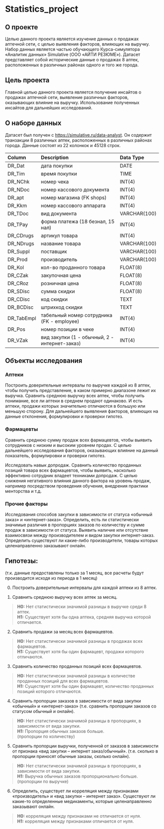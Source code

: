 # Statistics_project

## О проекте
Целью данного проекта является изучение данных о продажах аптечной сети, с целью выявления факторов, влияющих на выручку. Набор данных является частью обучающего Курса-симулятора «Аналитик данных» Simulative (ООО «АЙТИ РЕЗЮМЕ»). Датасет представляет собой исторические данные о продажах 8 аптек, расположенных в различных районах одного и того же города. 

## Цель проекта
Главной целью данного проекта является получение инсайтов о продажах аптечной сети, выявление различных факторов, оказывающих влияние на выручку. Использование полученных инсайтов для дальнейших исследований.

## О наборе данных
Датасет был получен с https://simulative.ru/data-analyst. Он содержит транзакции 8 различных аптек, расположенных в различных районах города. Данные состоят из 22 колонкок и 45128 строк.

| Column                  | Description                             | Data Type      |
| :---------------------- | :-------------------------------------- | :------------- |
| DR_Dat 	                | дата покупки	                           | DATE           |
| DR_Tim 	                | время покупки	                          | TIME           |
| DR_NChk 	               | номер чека	                             | INT(4)         |
| DR_NDoc 	               | номер кассового документа	              | INT(4)         |
| DR_apt 	                | номер магазина (FK  shops)	             | INT(4)         |
| DR_Kkm 	                | номер кассового аппарата	               | INT(4)         |
| DR_TDoc 	               | вид документа	                          | VARCHAR(100)   |
| DR_TPay 	               | форма платежа (18  безнал, 15 нал)	     | INT(4)         |
| DR_CDrugs 	             | артикул товара	                         | INT(4)         |
| DR_NDrugs 	             | название товара	                        | VARCHAR(100)   |
| DR_Suppl 	              | поставщик	                              | VARCHAR(100)   |
| DR_Prod 	               | производитель	                          | VARCHAR(100)   |
| DR_Kol 	                | кол-во проданного товара                |	FLOAT(8)       |
| DR_CZak 	               | закупочная цена	                        | FLOAT(8)       |
| DR_CRoz 	               | розничная цена	                         | FLOAT(8)       |
| DR_SDisc 	              | сумма скидки	                           | FLOAT(8)       |
| DR_CDisc 	              | код скидки	                             | TEXT           |
| DR_BCDisc 	             | штрихкод скидки	                        | TEXT           |
| DR_TabEmpl 	            | табельный номер сотрудника (FK - employee)  |	INT(4)     |
| DR_Pos 	                | номер позиции в чеке	                   | INT(4)         |
| DR_VZak 	               | вид закупки (1 - обычный, 2 -  интернет-заказ)	| INT(4)  |

## Объекты исследования

### Аптеки
Построить доверительные интервалы по выручке каждой из 8 аптек, чтобы получить представление, в каком примерно диапазоне лежит их выручка. 
Сравнить среднюю выручку всех аптек, чтобы получить понимание, все ли аптеки в среднем продают одинаково. И есть аптеки, продажи которых значительно отличаются в большую или меньшую сторону. Для дальнейшего выявления факторов, влияющих на данные отклонения, формулировки и проверки гипотез.

### Фармацевты
Сравнить среднюю сумму продаж всех фармацевтов, чтобы выявить сотрудников с низким и высоким уровнем продах. С целью дальнейшего исследования факторов, оказывающих влияние на данный показатель, формулировки и проверки гипотез. 

Исследовать навык допродаж. Сравнить количество проданных позиций товара всех фармацевтов, чтобы выявить, насколько эффективно сотрудник владеет техниками допродаж. С целью снижения негативного влияния данного фактора на уровень продаж, например посредством проведения обучения, внедрения практики менторства и т.д. 

### Прочие факторы
Исследования способов закупки в зависимости от статуса «обычный заказ» и «интернет-заказ». Определить, есть ли статистически значимые различия в пропорциях заказов по количеству и сумме продаж в зависимости от статуса. 
Выявить наличие или отсутствие взаимосвязи между производителем и видом закупки интернет-заказ. Определить существуют ли какие-либо производители, товары которых целенаправленно заказывают онлайн. 

## Гипотезы:
(т.к. данные предоставлены только за 1 месяц, все расчеты будут производится исходя из периода в 1 месяц) <br>

0.	Построить доверительные интервалы для каждой аптеки из 8 аптек. <br>

1.	Сравнить среднюю выручку всех аптек за месяц.<br>
> **H0:** Нет статистически значимой разницы в выручке среди 8 аптек.<br>
> **Н1:** Существует хотя бы одна аптека, средняя выручка которой отличается.<br>

2.	Сравнить продажи за месяц всех фармацевтов. <br>
> **H0:** Нет статистически значимой разницы в продажах всех фармацевтов. <br>
> **Н1:** Существует хотя бы один фармацевт, продажи которого отличаются.<br>

3.	Сравнить количество проданных позиций всех фармацевтов. <br>
> **Н0:** Нет статистически значимой разницы в количестве проданных позиций для всех фармацевтов.<br>
> **Н1:** Существует хотя бы один фармацевт, количество проданных позиций которого отличаются.<br>

4.	Сравнить пропорции заказов в зависимости от вида закупки «обычный» и «интернет-заказ» (т.е. сравнить пропорции заказов со статусом обычный и онлайн).<br>
> **Н0:** Нет статистически значимой разницы в пропорциях, в зависимости от вида закупки. <br>
> **Н1:** Пропорция обычных заказов больше. <br>
(пропорции по количеству) <br>

5.	Сравнить пропорции выручки, полученной от заказов в зависимости от признака «вид закупки – интернет заказ/обычный». (т.е. сколько в пропорции приносят обычные заказы, сколько онлайн). <br>
> **Н0:** Нет статистически значимой разницы в пропорциях, в зависимости от вида закупки. <br>
> **Н1:** Выручка обычных заказов пропорционально больше. <br>
(пропорции по выручке) <br>

6.	Определить, существует ли корреляция между признаками «производитель» и «вид закупки – интернет заказ». Существуют ли какие-то определенные медикаменты, которые целенаправленно заказывают онлайн. 
> **Н0:** корреляция между признаками не отличается от нуля. <br>
> **Н1:** корреляция между признаками отличается от нуля.<br>


